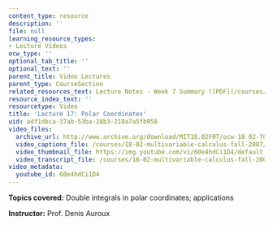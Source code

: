 ```yaml
---
content_type: resource
description: ''
file: null
learning_resource_types:
- Lecture Videos
ocw_type: ''
optional_tab_title: ''
optional_text: ''
parent_title: Video Lectures
parent_type: CourseSection
related_resources_text: Lecture Notes - Week 7 Summary ([PDF](/courses/18-02-multivariable-calculus-fall-2007/resources/lec_week7))
resource_index_text: ''
resourcetype: Video
title: 'Lecture 17: Polar Coordinates'
uid: adf1dbca-37ab-53ba-28b3-218a7a5fb958
video_files:
  archive_url: http://www.archive.org/download/MIT18.02F07/ocw-18_02-f07-lec17_300k.mp4
  video_captions_file: /courses/18-02-multivariable-calculus-fall-2007/fdbfb4da0ac25c67b184435b75a76c9b_60e4hdCi1D4.vtt
  video_thumbnail_file: https://img.youtube.com/vi/60e4hdCi1D4/default.jpg
  video_transcript_file: /courses/18-02-multivariable-calculus-fall-2007/d121837a21b59e800e738135b8597a36_60e4hdCi1D4.pdf
video_metadata:
  youtube_id: 60e4hdCi1D4
---
```


**Topics covered:** Double integrals in polar coordinates; applications

**Instructor:** Prof. Denis Auroux